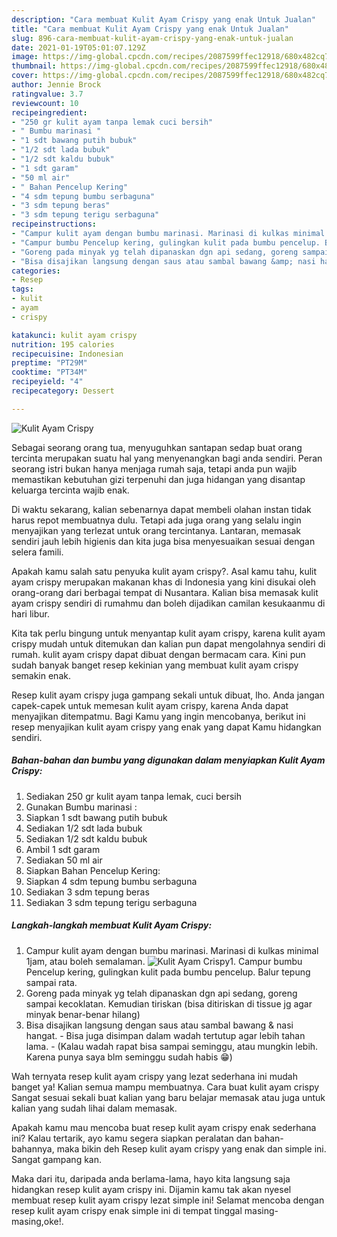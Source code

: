 ```yaml
---
description: "Cara membuat Kulit Ayam Crispy yang enak Untuk Jualan"
title: "Cara membuat Kulit Ayam Crispy yang enak Untuk Jualan"
slug: 896-cara-membuat-kulit-ayam-crispy-yang-enak-untuk-jualan
date: 2021-01-19T05:01:07.129Z
image: https://img-global.cpcdn.com/recipes/2087599ffec12918/680x482cq70/kulit-ayam-crispy-foto-resep-utama.jpg
thumbnail: https://img-global.cpcdn.com/recipes/2087599ffec12918/680x482cq70/kulit-ayam-crispy-foto-resep-utama.jpg
cover: https://img-global.cpcdn.com/recipes/2087599ffec12918/680x482cq70/kulit-ayam-crispy-foto-resep-utama.jpg
author: Jennie Brock
ratingvalue: 3.7
reviewcount: 10
recipeingredient:
- "250 gr kulit ayam tanpa lemak cuci bersih"
- " Bumbu marinasi "
- "1 sdt bawang putih bubuk"
- "1/2 sdt lada bubuk"
- "1/2 sdt kaldu bubuk"
- "1 sdt garam"
- "50 ml air"
- " Bahan Pencelup Kering"
- "4 sdm tepung bumbu serbaguna"
- "3 sdm tepung beras"
- "3 sdm tepung terigu serbaguna"
recipeinstructions:
- "Campur kulit ayam dengan bumbu marinasi. Marinasi di kulkas minimal 1jam, atau boleh semalaman."
- "Campur bumbu Pencelup kering, gulingkan kulit pada bumbu pencelup. Balur tepung sampai rata."
- "Goreng pada minyak yg telah dipanaskan dgn api sedang, goreng sampai kecoklatan. Kemudian tiriskan (bisa ditiriskan di tissue jg agar minyak benar-benar hilang)"
- "Bisa disajikan langsung dengan saus atau sambal bawang &amp; nasi hangat.  Bisa juga disimpan dalam wadah tertutup agar lebih tahan lama.  (Kalau wadah rapat bisa sampai seminggu, atau mungkin lebih. Karena punya saya blm seminggu sudah habis 😁)"
categories:
- Resep
tags:
- kulit
- ayam
- crispy

katakunci: kulit ayam crispy 
nutrition: 195 calories
recipecuisine: Indonesian
preptime: "PT29M"
cooktime: "PT34M"
recipeyield: "4"
recipecategory: Dessert

---
```



![Kulit Ayam Crispy](https://img-global.cpcdn.com/recipes/2087599ffec12918/680x482cq70/kulit-ayam-crispy-foto-resep-utama.jpg)

Sebagai seorang orang tua, menyuguhkan santapan sedap buat orang tercinta merupakan suatu hal yang menyenangkan bagi anda sendiri. Peran seorang istri bukan hanya menjaga rumah saja, tetapi anda pun wajib memastikan kebutuhan gizi terpenuhi dan juga hidangan yang disantap keluarga tercinta wajib enak.

Di waktu  sekarang, kalian sebenarnya dapat membeli olahan instan tidak harus repot membuatnya dulu. Tetapi ada juga orang yang selalu ingin menyajikan yang terlezat untuk orang tercintanya. Lantaran, memasak sendiri jauh lebih higienis dan kita juga bisa menyesuaikan sesuai dengan selera famili. 



Apakah kamu salah satu penyuka kulit ayam crispy?. Asal kamu tahu, kulit ayam crispy merupakan makanan khas di Indonesia yang kini disukai oleh orang-orang dari berbagai tempat di Nusantara. Kalian bisa memasak kulit ayam crispy sendiri di rumahmu dan boleh dijadikan camilan kesukaanmu di hari libur.

Kita tak perlu bingung untuk menyantap kulit ayam crispy, karena kulit ayam crispy mudah untuk ditemukan dan kalian pun dapat mengolahnya sendiri di rumah. kulit ayam crispy dapat dibuat dengan bermacam cara. Kini pun sudah banyak banget resep kekinian yang membuat kulit ayam crispy semakin enak.

Resep kulit ayam crispy juga gampang sekali untuk dibuat, lho. Anda jangan capek-capek untuk memesan kulit ayam crispy, karena Anda dapat menyajikan ditempatmu. Bagi Kamu yang ingin mencobanya, berikut ini resep menyajikan kulit ayam crispy yang enak yang dapat Kamu hidangkan sendiri.

<!--inarticleads1-->

##### Bahan-bahan dan bumbu yang digunakan dalam menyiapkan Kulit Ayam Crispy:

1. Sediakan 250 gr kulit ayam tanpa lemak, cuci bersih
1. Gunakan  Bumbu marinasi :
1. Siapkan 1 sdt bawang putih bubuk
1. Sediakan 1/2 sdt lada bubuk
1. Sediakan 1/2 sdt kaldu bubuk
1. Ambil 1 sdt garam
1. Sediakan 50 ml air
1. Siapkan  Bahan Pencelup Kering:
1. Siapkan 4 sdm tepung bumbu serbaguna
1. Sediakan 3 sdm tepung beras
1. Sediakan 3 sdm tepung terigu serbaguna




<!--inarticleads2-->

##### Langkah-langkah membuat Kulit Ayam Crispy:

1. Campur kulit ayam dengan bumbu marinasi. Marinasi di kulkas minimal 1jam, atau boleh semalaman.
<img src="https://img-global.cpcdn.com/steps/9de3f6b1c7d5aac6/160x128cq70/kulit-ayam-crispy-langkah-memasak-1-foto.jpg" alt="Kulit Ayam Crispy">1. Campur bumbu Pencelup kering, gulingkan kulit pada bumbu pencelup. Balur tepung sampai rata.
1. Goreng pada minyak yg telah dipanaskan dgn api sedang, goreng sampai kecoklatan. Kemudian tiriskan (bisa ditiriskan di tissue jg agar minyak benar-benar hilang)
1. Bisa disajikan langsung dengan saus atau sambal bawang &amp; nasi hangat.  - Bisa juga disimpan dalam wadah tertutup agar lebih tahan lama.  - (Kalau wadah rapat bisa sampai seminggu, atau mungkin lebih. Karena punya saya blm seminggu sudah habis 😁)




Wah ternyata resep kulit ayam crispy yang lezat sederhana ini mudah banget ya! Kalian semua mampu membuatnya. Cara buat kulit ayam crispy Sangat sesuai sekali buat kalian yang baru belajar memasak atau juga untuk kalian yang sudah lihai dalam memasak.

Apakah kamu mau mencoba buat resep kulit ayam crispy enak sederhana ini? Kalau tertarik, ayo kamu segera siapkan peralatan dan bahan-bahannya, maka bikin deh Resep kulit ayam crispy yang enak dan simple ini. Sangat gampang kan. 

Maka dari itu, daripada anda berlama-lama, hayo kita langsung saja hidangkan resep kulit ayam crispy ini. Dijamin kamu tak akan nyesel membuat resep kulit ayam crispy lezat simple ini! Selamat mencoba dengan resep kulit ayam crispy enak simple ini di tempat tinggal masing-masing,oke!.

